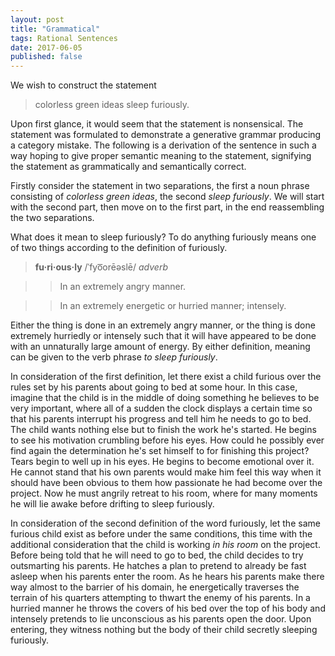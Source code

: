 ```yaml
---
layout: post
title: "Grammatical"
tags: Rational Sentences
date: 2017-06-05
published: false
---
```


We wish to construct the statement

> colorless green ideas sleep furiously.

Upon first glance, it would seem that the statement is nonsensical. The
statement was formulated to demonstrate a generative grammar producing a
category mistake. The following is a derivation of the sentence in such a way
hoping to give proper semantic meaning to the statement, signifying the
statement as grammatically and semantically correct.

Firstly consider the statement in two separations, the first a noun phrase
consisting of _colorless green ideas_, the second _sleep furiously_. We will
start with the second part, then move on to the first part, in the end
reassembling the two separations.

What does it mean to sleep furiously? To do anything furiously means one of two
things according to the definition of furiously.

> __fu·ri·ous·ly__ /ˈfyo͞orēəslē/ _adverb_

> > In an extremely angry manner.

> > In an extremely energetic or hurried manner; intensely.

Either the thing is done in an extremely angry manner, or the thing is done
extremely hurriedly or intensely such that it will have appeared to be done with
an unnaturally large amount of energy. By either definition, meaning can be
given to the verb phrase _to sleep furiously_. 

In consideration of the first definition, let there exist a child furious over
the rules set by his parents about going to bed at some hour. In this case,
imagine that the child is in the middle of doing something he believes to be
very important, where all of a sudden the clock displays a certain time so that
his parents interrupt his progress and tell him he needs to go to bed. The child
wants nothing else but to finish the work he's started. He begins to see his
motivation crumbling before his eyes. How could he possibly ever find again the
determination he's set himself to for finishing this project? Tears begin to
well up in his eyes. He begins to become emotional over it. He cannot stand that
his own parents would make him feel this way when it should have been obvious to
them how passionate he had become over the project. Now he must angrily retreat
to his room, where for many moments he will lie awake before drifting to sleep
furiously.

In consideration of the second definition of the word furiously, let the same
furious child exist as before under the same conditions, this time with the
additional consideration that the child is working _in his room_ on the project.
Before being told that he will need to go to bed, the child decides to try
outsmarting his parents. He hatches a plan to pretend to already be fast asleep
when his parents enter the room. As he hears his parents make there way almost
to the barrier of his domain, he energetically traverses the terrain of his
quarters attempting to thwart the enemy of his parents. In a hurried manner he
throws the covers of his bed over the top of his body and intensely pretends to
lie unconscious as his parents open the door. Upon entering, they witness
nothing but the body of their child secretly sleeping furiously.

